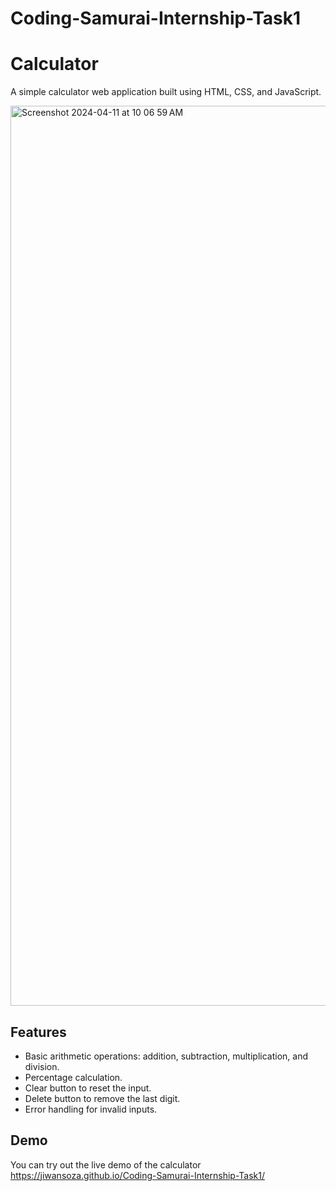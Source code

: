 # Coding-Samurai-Internship-Task1

# Calculator

A simple calculator web application built using HTML, CSS, and JavaScript.

<img width="1440" alt="Screenshot 2024-04-11 at 10 06 59 AM" src="https://github.com/JiwansOza/Coding-Samurai-Internship-Task1/assets/148870891/ec3fba19-2fc8-4080-969a-86f7cdc3910a">


## Features

- Basic arithmetic operations: addition, subtraction, multiplication, and division.
- Percentage calculation.
- Clear button to reset the input.
- Delete button to remove the last digit.
- Error handling for invalid inputs.

## Demo

You can try out the live demo of the calculator https://jiwansoza.github.io/Coding-Samurai-Internship-Task1/



